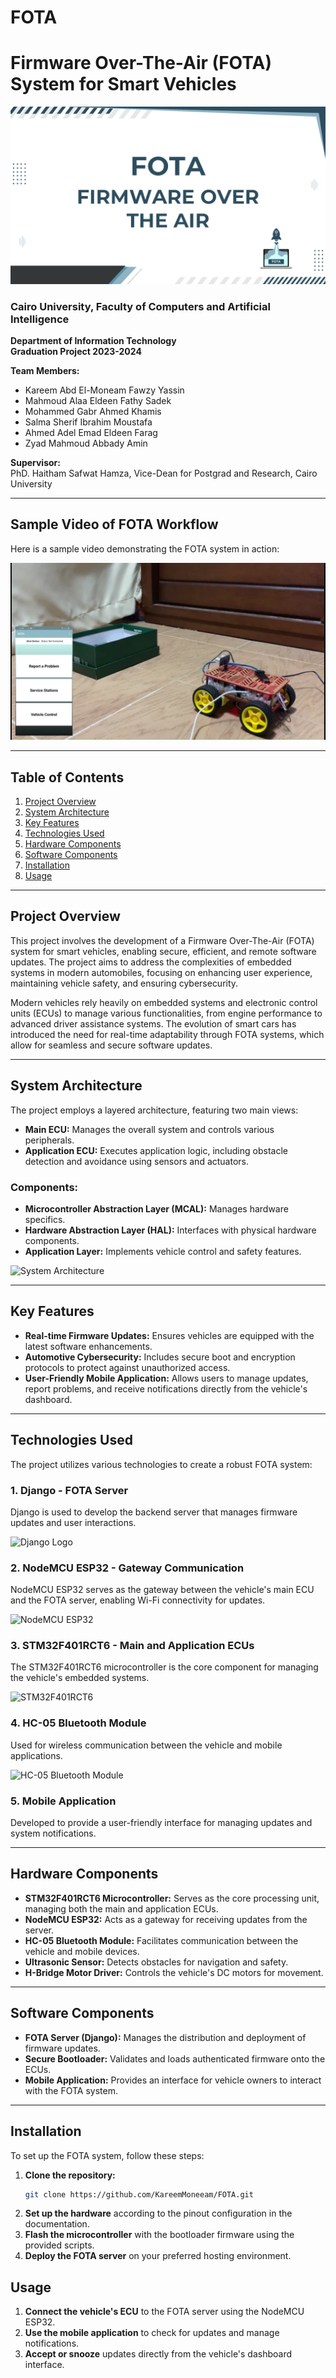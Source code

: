 # FOTA
# Firmware Over-The-Air (FOTA) System for Smart Vehicles

![Project Banner](Repo_Banner.png)

### Cairo University, Faculty of Computers and Artificial Intelligence  
**Department of Information Technology**  
**Graduation Project 2023-2024**  

**Team Members:**  
- Kareem Abd El-Moneam Fawzy Yassin  
- Mahmoud Alaa Eldeen Fathy Sadek  
- Mohammed Gabr Ahmed Khamis  
- Salma Sherif Ibrahim Moustafa  
- Ahmed Adel Emad Eldeen Farag  
- Zyad Mahmoud Abbady Amin  

**Supervisor:**  
PhD. Haitham Safwat Hamza, Vice-Dean for Postgrad and Research, Cairo University


---

## Sample Video of FOTA Workflow

Here is a sample video demonstrating the FOTA system in action:

[![FOTA Workflow Video](Images/Video_Thumbnail.png)](https://raw.githubusercontent.com/KareemMoneeam/FOTA/main/FOTA%20Workflow.mp4)


---

## Table of Contents
1. [Project Overview](#project-overview)
2. [System Architecture](#system-architecture)
3. [Key Features](#key-features)
4. [Technologies Used](#technologies-used)
5. [Hardware Components](#hardware-components)
6. [Software Components](#software-components)
7. [Installation](#installation)
8. [Usage](#usage)

---

## Project Overview

This project involves the development of a Firmware Over-The-Air (FOTA) system for smart vehicles, enabling secure, efficient, and remote software updates. The project aims to address the complexities of embedded systems in modern automobiles, focusing on enhancing user experience, maintaining vehicle safety, and ensuring cybersecurity.

Modern vehicles rely heavily on embedded systems and electronic control units (ECUs) to manage various functionalities, from engine performance to advanced driver assistance systems. The evolution of smart cars has introduced the need for real-time adaptability through FOTA systems, which allow for seamless and secure software updates.

---

## System Architecture

The project employs a layered architecture, featuring two main views:
- **Main ECU:** Manages the overall system and controls various peripherals.
- **Application ECU:** Executes application logic, including obstacle detection and avoidance using sensors and actuators.

### Components:
- **Microcontroller Abstraction Layer (MCAL):** Manages hardware specifics.
- **Hardware Abstraction Layer (HAL):** Interfaces with physical hardware components.
- **Application Layer:** Implements vehicle control and safety features.

![System Architecture](https://blogger.googleusercontent.com/img/b/R29vZ2xl/AVvXsEgJTySx_AbXD19hC6CMhbcDQIzkUmwrJiZcGmb2lrcWbrNncZNlgH3f_DXS7HoXKktYpSEXrcmqFauCNRdB4Prm59l0AjzhvJ7RXJmzgR9XRNFUlidY30767qorScpTyUgpzgwd_RoaQbLv/s1600/Untitled-1.jpg)

---

## Key Features

- **Real-time Firmware Updates:** Ensures vehicles are equipped with the latest software enhancements.
- **Automotive Cybersecurity:** Includes secure boot and encryption protocols to protect against unauthorized access.
- **User-Friendly Mobile Application:** Allows users to manage updates, report problems, and receive notifications directly from the vehicle's dashboard.

---

## Technologies Used

The project utilizes various technologies to create a robust FOTA system:

### 1. Django - FOTA Server
Django is used to develop the backend server that manages firmware updates and user interactions.

![Django Logo](https://upload.wikimedia.org/wikipedia/commons/thumb/7/75/Django_logo.svg/600px-Django_logo.svg.png)

### 2. NodeMCU ESP32 - Gateway Communication
NodeMCU ESP32 serves as the gateway between the vehicle's main ECU and the FOTA server, enabling Wi-Fi connectivity for updates.

![NodeMCU ESP32](https://hit.ps/wp-content/uploads/2023/05/nodemcu-esp32-02.webp)

### 3. STM32F401RCT6 - Main and Application ECUs
The STM32F401RCT6 microcontroller is the core component for managing the vehicle's embedded systems.

![STM32F401RCT6](https://m.media-amazon.com/images/I/71RATawP1AL.jpg)

### 4. HC-05 Bluetooth Module
Used for wireless communication between the vehicle and mobile applications.

![HC-05 Bluetooth Module](https://images.theengineeringprojects.com/image/main/2019/10/HC-05-Bluetooth-Module-Pinout-Datasheet-Features-Applications-1.jpg)

### 5. Mobile Application
Developed to provide a user-friendly interface for managing updates and system notifications.

---

## Hardware Components

- **STM32F401RCT6 Microcontroller:** Serves as the core processing unit, managing both the main and application ECUs.
- **NodeMCU ESP32:** Acts as a gateway for receiving updates from the server.
- **HC-05 Bluetooth Module:** Facilitates communication between the vehicle and mobile devices.
- **Ultrasonic Sensor:** Detects obstacles for navigation and safety.
- **H-Bridge Motor Driver:** Controls the vehicle's DC motors for movement.

---

## Software Components

- **FOTA Server (Django):** Manages the distribution and deployment of firmware updates.
- **Secure Bootloader:** Validates and loads authenticated firmware onto the ECUs.
- **Mobile Application:** Provides an interface for vehicle owners to interact with the FOTA system.

---

## Installation

To set up the FOTA system, follow these steps:

1. **Clone the repository:**
   ```bash
   git clone https://github.com/KareemMoneeam/FOTA.git
2. **Set up the hardware** according to the pinout configuration in the documentation.
3. **Flash the microcontroller** with the bootloader firmware using the provided scripts.
4. **Deploy the FOTA server** on your preferred hosting environment.

## Usage
1. **Connect the vehicle's ECU** to the FOTA server using the NodeMCU ESP32.
2. **Use the mobile application** to check for updates and manage notifications.
3. **Accept or snooze** updates directly from the vehicle's dashboard interface.
